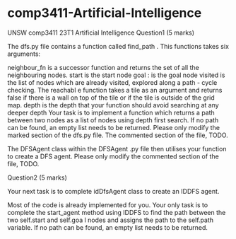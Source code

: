 # comp3411-Artificial-Intelligence
UNSW comp3411 23T1 Artificial Intelligence
Question1 (5 marks)

The dfs.py file contains a function called find_path . This functions takes six arguments: 

 neighbour_fn is a successor function and returns the set of all the neighbouring nodes.
start is the start node
goal : is the goal node
visited is the list of nodes which are already visited, explored along a path - cycle checking. 
The reachabl e function takes a tile as an argument and returns false if there is a wall on top of the tile or if the tile is outside of the grid map.
depth is the depth that your function should avoid searching at any deeper depth
Your task is to implement a function which returns a path between two nodes as a list of nodes using depth first search. If no path can be found, an empty list needs to be returned. 
Please only modify the marked section of the dfs.py file. The commented section of the file, TODO.

The DFSAgent class within the DFSAgent .py file then utilises your function to create a DFS agent. 
Please only modify the commented section of the file, TODO.

Question2 (5 marks) 

Your next task is to complete idDfsAgent class to create an IDDFS agent.

Most of the code is already implemented for you. Your only task is to complete the start_agent method using IDDFS to find the path between the two self.start and self.goa l nodes and assigns the path to the self.path variable. If no path can be found, an empty list needs to be returned.
